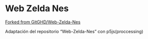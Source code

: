 
# Web Zelda Nes
[Forked from GitGHD/Web-Zelda-Nes](https://github.com/GitGHD/Web-Zelda-Nes)

Adaptación del repositorio “Web-Zelda-Nes” con p5js(proccessing)

